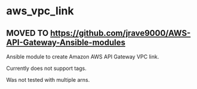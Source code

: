 # aws_vpc_link

## MOVED TO https://github.com/jrave9000/AWS-API-Gateway-Ansible-modules

Ansible module to create Amazon AWS API Gateway VPC link.

Currently does not support tags.

Was not tested with multiple arns.

